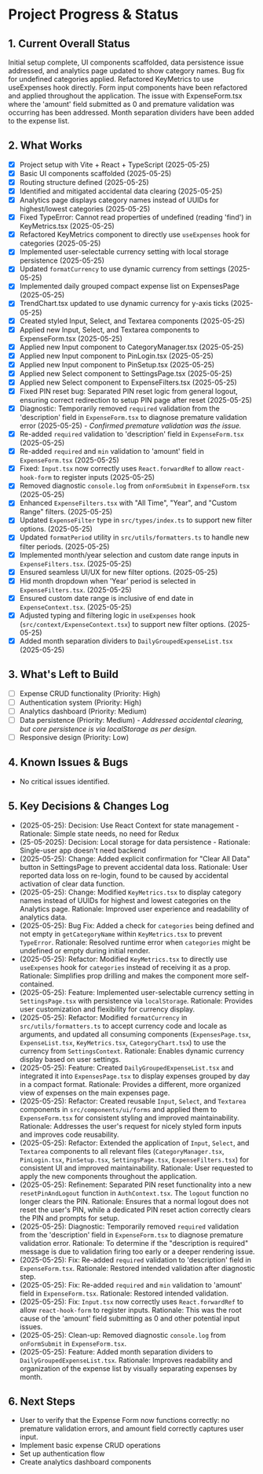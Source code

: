 # Project Progress & Status

## 1. Current Overall Status

Initial setup complete, UI components scaffolded, data persistence issue addressed, and analytics page updated to show category names. Bug fix for undefined categories applied. Refactored KeyMetrics to use useExpenses hook directly. Form input components have been refactored and applied throughout the application. The issue with ExpenseForm.tsx where the 'amount' field submitted as 0 and premature validation was occurring has been addressed. Month separation dividers have been added to the expense list.

## 2. What Works

- [x] Project setup with Vite + React + TypeScript (2025-05-25)
- [x] Basic UI components scaffolded (2025-05-25)
- [x] Routing structure defined (2025-05-25)
- [x] Identified and mitigated accidental data clearing (2025-05-25)
- [x] Analytics page displays category names instead of UUIDs for highest/lowest categories (2025-05-25)
- [x] Fixed TypeError: Cannot read properties of undefined (reading 'find') in KeyMetrics.tsx (2025-05-25)
- [x] Refactored KeyMetrics component to directly use `useExpenses` hook for categories (2025-05-25)
- [x] Implemented user-selectable currency setting with local storage persistence (2025-05-25)
- [x] Updated `formatCurrency` to use dynamic currency from settings (2025-05-25)
- [x] Implemented daily grouped compact expense list on ExpensesPage (2025-05-25)
- [x] TrendChart.tsx updated to use dynamic currency for y-axis ticks (2025-05-25)
- [x] Created styled Input, Select, and Textarea components (2025-05-25)
- [x] Applied new Input, Select, and Textarea components to ExpenseForm.tsx (2025-05-25)
- [x] Applied new Input component to CategoryManager.tsx (2025-05-25)
- [x] Applied new Input component to PinLogin.tsx (2025-05-25)
- [x] Applied new Input component to PinSetup.tsx (2025-05-25)
- [x] Applied new Select component to SettingsPage.tsx (2025-05-25)
- [x] Applied new Select component to ExpenseFilters.tsx (2025-05-25)
- [x] Fixed PIN reset bug: Separated PIN reset logic from general logout, ensuring correct redirection to setup PIN page after reset (2025-05-25)
- [x] Diagnostic: Temporarily removed `required` validation from the 'description' field in `ExpenseForm.tsx` to diagnose premature validation error (2025-05-25) - _Confirmed premature validation was the issue._
- [x] Re-added `required` validation to 'description' field in `ExpenseForm.tsx` (2025-05-25)
- [x] Re-added `required` and `min` validation to 'amount' field in `ExpenseForm.tsx` (2025-05-25)
- [x] Fixed: `Input.tsx` now correctly uses `React.forwardRef` to allow `react-hook-form` to register inputs (2025-05-25)
- [x] Removed diagnostic `console.log` from `onFormSubmit` in `ExpenseForm.tsx` (2025-05-25)
- [x] Enhanced `ExpenseFilters.tsx` with "All Time", "Year", and "Custom Range" filters. (2025-05-25)
- [x] Updated `ExpenseFilter` type in `src/types/index.ts` to support new filter options. (2025-05-25)
- [x] Updated `formatPeriod` utility in `src/utils/formatters.ts` to handle new filter periods. (2025-05-25)
- [x] Implemented month/year selection and custom date range inputs in `ExpenseFilters.tsx`. (2025-05-25)
- [x] Ensured seamless UI/UX for new filter options. (2025-05-25)
- [x] Hid month dropdown when 'Year' period is selected in `ExpenseFilters.tsx`. (2025-05-25)
- [x] Ensured custom date range is inclusive of end date in `ExpenseContext.tsx`. (2025-05-25)
- [x] Adjusted typing and filtering logic in `useExpenses` hook (`src/context/ExpenseContext.tsx`) to support new filter options. (2025-05-25)
- [x] Added month separation dividers to `DailyGroupedExpenseList.tsx` (2025-05-25)

## 3. What's Left to Build

- [ ] Expense CRUD functionality (Priority: High)
- [ ] Authentication system (Priority: High)
- [ ] Analytics dashboard (Priority: Medium)
- [ ] Data persistence (Priority: Medium) - _Addressed accidental clearing, but core persistence is via localStorage as per design._
- [ ] Responsive design (Priority: Low)

## 4. Known Issues & Bugs

- No critical issues identified.

## 5. Key Decisions & Changes Log

- (2025-05-25): Decision: Use React Context for state management - Rationale: Simple state needs, no need for Redux
- (25-05-2025): Decision: Local storage for data persistence - Rationale: Single-user app doesn't need backend
- (2025-05-25): Change: Added explicit confirmation for "Clear All Data" button in SettingsPage to prevent accidental data loss. Rationale: User reported data loss on re-login, found to be caused by accidental activation of clear data function.
- (2025-05-25): Change: Modified `KeyMetrics.tsx` to display category names instead of UUIDs for highest and lowest categories on the Analytics page. Rationale: Improved user experience and readability of analytics data.
- (2025-05-25): Bug Fix: Added a check for `categories` being defined and not empty in `getCategoryName` within `KeyMetrics.tsx` to prevent `TypeError`. Rationale: Resolved runtime error when `categories` might be undefined or empty during initial render.
- (2025-05-25): Refactor: Modified `KeyMetrics.tsx` to directly use `useExpenses` hook for `categories` instead of receiving it as a prop. Rationale: Simplifies prop drilling and makes the component more self-contained.
- (2025-05-25): Feature: Implemented user-selectable currency setting in `SettingsPage.tsx` with persistence via `localStorage`. Rationale: Provides user customization and flexibility for currency display.
- (2025-05-25): Refactor: Modified `formatCurrency` in `src/utils/formatters.ts` to accept currency code and locale as arguments, and updated all consuming components (`ExpensesPage.tsx`, `ExpenseList.tsx`, `KeyMetrics.tsx`, `CategoryChart.tsx`) to use the currency from `SettingsContext`. Rationale: Enables dynamic currency display based on user settings.
- (2025-05-25): Feature: Created `DailyGroupedExpenseList.tsx` and integrated it into `ExpensesPage.tsx` to display expenses grouped by day in a compact format. Rationale: Provides a different, more organized view of expenses on the main expenses page.
- (2025-05-25): Refactor: Created reusable `Input`, `Select`, and `Textarea` components in `src/components/ui/forms` and applied them to `ExpenseForm.tsx` for consistent styling and improved maintainability. Rationale: Addresses the user's request for nicely styled form inputs and improves code reusability.
- (2025-05-25): Refactor: Extended the application of `Input`, `Select`, and `Textarea` components to all relevant files (`CategoryManager.tsx`, `PinLogin.tsx`, `PinSetup.tsx`, `SettingsPage.tsx`, `ExpenseFilters.tsx`) for consistent UI and improved maintainability. Rationale: User requested to apply the new components throughout the application.
- (2025-05-25): Refinement: Separated PIN reset functionality into a new `resetPinAndLogout` function in `AuthContext.tsx`. The `logout` function no longer clears the PIN. Rationale: Ensures that a normal logout does not reset the user's PIN, while a dedicated PIN reset action correctly clears the PIN and prompts for setup.
- (2025-05-25): Diagnostic: Temporarily removed `required` validation from the 'description' field in `ExpenseForm.tsx` to diagnose premature validation error. Rationale: To determine if the "description is required" message is due to validation firing too early or a deeper rendering issue.
- (2025-05-25): Fix: Re-added `required` validation to 'description' field in `ExpenseForm.tsx`. Rationale: Restored intended validation after diagnostic step.
- (2025-05-25): Fix: Re-added `required` and `min` validation to 'amount' field in `ExpenseForm.tsx`. Rationale: Restored intended validation.
- (2025-05-25): Fix: `Input.tsx` now correctly uses `React.forwardRef` to allow `react-hook-form` to register inputs. Rationale: This was the root cause of the 'amount' field submitting as 0 and other potential input issues.
- (2025-05-25): Clean-up: Removed diagnostic `console.log` from `onFormSubmit` in `ExpenseForm.tsx`.
- (2025-05-25): Feature: Added month separation dividers to `DailyGroupedExpenseList.tsx`. Rationale: Improves readability and organization of the expense list by visually separating expenses by month.

## 6. Next Steps

- User to verify that the Expense Form now functions correctly: no premature validation errors, and amount field correctly captures user input.
- Implement basic expense CRUD operations
- Set up authentication flow
- Create analytics dashboard components
